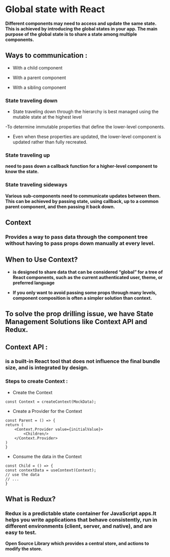 #  Global state with React

**Different components may need to access and update the same state. This is achieved by introducing the global states in your app. The main purpose of the global state is to share a state among multiple components.**

##  Ways to communication :

- With a child component

- With a parent component

- With a sibling component

### State traveling down
- State traveling down through the hierarchy is best managed using the mutable state at the highest level 

-To determine immutable properties that define the lower-level components. 

- Even when these properties are updated, the lower-level component is updated rather than fully recreated.

### State traveling up

**need to pass down a callback function for a higher-level component to know the state.**

### State traveling sideways

**Various sub-components need to communicate updates between them. This can be achieved by passing state, using callback, up to a common parent component, and then passing it back down.**

## Context

### Provides a way to pass data through the component tree without having to pass props down manually at every level.

## When to Use Context?

- **is designed to share data that can be considered “global” for a tree of React components, such as the current authenticated user, theme, or preferred language**

- **If you only want to avoid passing some props through many levels, component composition is often a simpler solution than context.**

## To solve the prop drilling issue, we have State Management Solutions like Context API and Redux. 

## Context API :

### is a built-in React tool that does not influence the final bundle size, and is integrated by design.

### Steps to create Context :

- Create the Context
>>
    const Context = createContext(MockData);

- Create a Provider for the Context
>>
    const Parent = () => {
    return (
        <Context.Provider value={initialValue}>
            <Children/>
        </Context.Provider>
    )
    }

-  Consume the data in the Context

>> 
    const Child = () => {
    const contextData = useContext(Context);
    // use the data
    // ...
    }

##  What is Redux?

### Redux is a predictable state container for JavaScript apps.It helps you write applications that behave consistently, run in different environments (client, server, and native), and are easy to test.

**Open Source Library which provides a central store, and actions to modify the store.**




